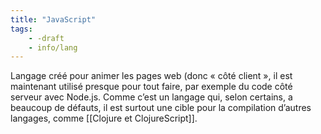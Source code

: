 ```yaml
---
title: "JavaScript"
tags:
    - -draft
    - info/lang
---
```


Langage créé pour animer les pages web (donc « côté client », il est maintenant utilisé presque pour tout faire, par exemple du code côté serveur avec Node.js. Comme c’est un langage qui, selon certains, a beaucoup de défauts, il est surtout une cible pour la compilation d’autres langages, comme [[Clojure et ClojureScript]].
